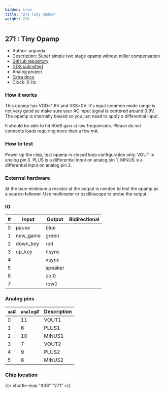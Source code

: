 ```yaml
---
hidden: true
title: "271 Tiny Opamp"
weight: 220
---
```


## 271 : Tiny Opamp

* Author: argunda
* Description: Super simple two stage opamp without miller compensation
* [GitHub repository](https://github.com/argunda/tt06-tiny-opamp)
* [GDS submitted](https://github.com/argunda/tt06-tiny-opamp/actions/runs/8758173841)
* Analog project
* [Extra docs]()
* Clock: 0 Hz

<!---

This file is used to generate your project datasheet. Please fill in the information below and delete any unused
sections.

You can also include images in this folder and reference them in the markdown. Each image must be less than
512 kb in size, and the combined size of all images must be less than 1 MB.
-->


### How it works

This opamp has VDD=1.8V and VSS=0V. It's input common mode range is not very good so make sure your AC input signal is centered around 0.9V. The opamp is internally biased so you just need to apply a differential input.

It should be able to hit 60dB gain at low frequencies. Please do not connects loads requiring more than a few mA.

### How to test

Power up the chip, test opamp in closed loop configuration only.
VOUT is analog pin 0.
PLUS is a differential input on analog pin 1.
MINUS is a differential input on analog pin 2.

### External hardware

At the bare minimum a resistor at the output is needed to test the opamp as a source-follower. Use multimeter or oscilloscope to probe the output.


### IO

| #             | Input    | Output   | Bidirectional   |
| ------------- | -------- | -------- | --------------- |
| 0 | pause  | blue  |      |
| 1 | new_game  | green  |      |
| 2 | down_key  | red  |      |
| 3 | up_key  | hsync  |      |
| 4 |   | vsync  |      |
| 5 |   | speaker  |      |
| 6 |   | col0  |      |
| 7 |   | row0  |      |

### Analog pins

| `ua`#        | `analog`#        | Description         |
| ------------ | ---------------- | ------------------- |
| 0 | 11 | VOUT1           |
| 1 | 6 | PLUS1           |
| 2 | 10 | MINUS1           |
| 3 | 7 | VOUT2           |
| 4 | 9 | PLUS2           |
| 5 | 8 | MINUS2           |

### Chip location

{{< shuttle-map "tt06" "271" >}}
